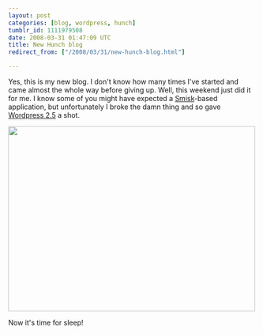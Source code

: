 ```yaml
---
layout: post
categories: [blog, wordpress, hunch]
tumblr_id: 1111979508  
date: 2008-03-31 01:47:09 UTC
title: New Hunch blog
redirect_from: ["/2008/03/31/new-hunch-blog.html"]

---
```


Yes, this is my new blog. I don't know how many times I've started and came almost the whole way before giving up. Well, this weekend just did it for me. I know some of you might have expected a <a href="http://trac.hunch.se/smisk">Smisk</a>-based application, but unfortunately I broke the damn thing and so gave <a href="http://wordpress.org/">Wordpress 2.5</a> a shot.

<img src="/attachments/2008/03/img_0098ss.jpg" alt="" title="img_0098ss" width="500" height="375" class="alignnone size-full wp-image-452" />

Now it's time for sleep!

